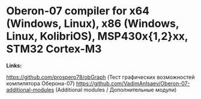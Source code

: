 Oberon-07 compiler for x64 (Windows, Linux), x86 (Windows, Linux, KolibriOS), MSP430x{1,2}xx, STM32 Cortex-M3
============================================
**Links:**

https://github.com/prospero78/obGraph (Тест графических возможностей компилятора Оберона-07)
https://github.com/VadimAnIsaev/Oberon-07-additional-modules (Additional modules / Дополнительные модули)

